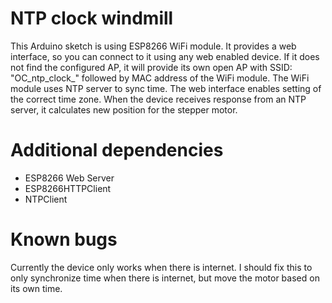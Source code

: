 # NTP clock windmill

This Arduino sketch is using ESP8266 WiFi module.
It provides a web interface, so you can connect to it using any web enabled device.
If it does not find the configured AP, it will provide its own open AP with SSID: "OC_ntp_clock_" followed by MAC address of the WiFi module.
The WiFi module uses NTP server to sync time. 
The web interface enables setting of the correct time zone.
When the device receives response from an NTP server, it calculates new position for the stepper motor. 

# Additional dependencies
- ESP8266 Web Server
- ESP8266HTTPClient
- NTPClient

# Known bugs
Currently the device only works when there is internet. I should fix this to only synchronize time when there is internet, but move the motor based on its own time.
